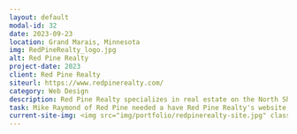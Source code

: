 ```yaml
---
layout: default
modal-id: 32
date: 2023-09-23
location: Grand Marais, Minnesota
img: RedPineRealty_logo.jpg
alt: Red Pine Realty
project-date: 2023
client: Red Pine Realty
siteurl: https://www.redpinerealty.com/
category: Web Design
description: Red Pine Realty specializes in real estate on the North Shore of Lake Superior, and lake properties adjoining the BWCA wilderness and Gunflint Trail. They also sell homes, cabins, lakeshore, land, acreage, and businesses from Silver Bay, Tofte, Lutsen, Hovland to Grand Portage and everything in between. Situated in our wonderful harbor town of Grand Marais they can help you sell or purchase BWCAW and Superior National Forest area properties, and along the rugged Lake Superior coast. In addition, they can help you with properties in NW Ontario through associations with brokers there.
task: Mike Raymond of Red Pine needed a have Red Pine Realty's website transferred to a new host after a change in developers and expensive hosting costs. I transferred, and updated Red Pine Realty's website to a new host while maintaining the same design with a few design and on-page search engine optimizations.
current-site-img: <img src="img/portfolio/redpinerealty-site.jpg" class="img-responsive" alt="Red Pine Realty Website">
---
```

